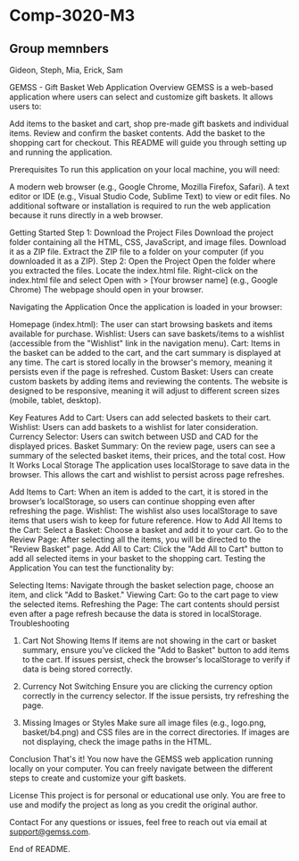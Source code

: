 # Comp-3020-M3

## Group memnbers

Gideon, Steph, Mia, Erick, Sam

GEMSS - Gift Basket Web Application
Overview
GEMSS is a web-based application where users can select and customize gift baskets. It allows users to:


Add items to the basket and cart, shop pre-made gift baskets and individual items.
Review and confirm the basket contents.
Add the basket to the shopping cart for checkout.
This README will guide you through setting up and running the application.

Prerequisites
To run this application on your local machine, you will need:

A modern web browser (e.g., Google Chrome, Mozilla Firefox, Safari).
A text editor or IDE (e.g., Visual Studio Code, Sublime Text) to view or edit files.
No additional software or installation is required to run the web application because it runs directly in a web browser.

Getting Started
Step 1: Download the Project Files
Download the project folder containing all the HTML, CSS, JavaScript, and image files. Download it as a ZIP file.
Extract the ZIP file to a folder on your computer (if you downloaded it as a ZIP).
Step 2: Open the Project
Open the folder where you extracted the files.
Locate the index.html file.
Right-click on the index.html file and select Open with > [Your browser name] (e.g., Google Chrome)
The webpage should open in your browser.

Navigating the Application
Once the application is loaded in your browser:

Homepage (index.html): The user can start browsing baskets and items available for purchase.
Wishlist: Users can save baskets/items to a wishlist (accessible from the "Wishlist" link in the navigation menu).
Cart: Items in the basket can be added to the cart, and the cart summary is displayed at any time. The cart is stored locally in the browser's memory, meaning it persists even if the page is refreshed.
Custom Basket: Users can create custom baskets by adding items and reviewing the contents.
The website is designed to be responsive, meaning it will adjust to different screen sizes (mobile, tablet, desktop).

Key Features
Add to Cart: Users can add selected baskets to their cart.
Wishlist: Users can add baskets to a wishlist for later consideration.
Currency Selector: Users can switch between USD and CAD for the displayed prices.
Basket Summary: On the review page, users can see a summary of the selected basket items, their prices, and the total cost.
How It Works
Local Storage
The application uses localStorage to save data in the browser. This allows the cart and wishlist to persist across page refreshes.

Add Items to Cart: When an item is added to the cart, it is stored in the browser’s localStorage, so users can continue shopping even after refreshing the page.
Wishlist: The wishlist also uses localStorage to save items that users wish to keep for future reference.
How to Add All Items to the Cart:
Select a Basket: Choose a basket and add it to your cart.
Go to the Review Page: After selecting all the items, you will be directed to the "Review Basket" page.
Add All to Cart: Click the "Add All to Cart" button to add all selected items in your basket to the shopping cart.
Testing the Application
You can test the functionality by:

Selecting Items: Navigate through the basket selection page, choose an item, and click "Add to Basket."
Viewing Cart: Go to the cart page to view the selected items.
Refreshing the Page: The cart contents should persist even after a page refresh because the data is stored in localStorage.
Troubleshooting
1. Cart Not Showing Items
If items are not showing in the cart or basket summary, ensure you’ve clicked the "Add to Basket" button to add items to the cart. If issues persist, check the browser's localStorage to verify if data is being stored correctly.

2. Currency Not Switching
Ensure you are clicking the currency option correctly in the currency selector. If the issue persists, try refreshing the page.

3. Missing Images or Styles
Make sure all image files (e.g., logo.png, basket/b4.png) and CSS files are in the correct directories. If images are not displaying, check the image paths in the HTML.

Conclusion
That's it! You now have the GEMSS web application running locally on your computer. You can freely navigate between the different steps to create and customize your gift baskets.

License
This project is for personal or educational use only. You are free to use and modify the project as long as you credit the original author.

Contact
For any questions or issues, feel free to reach out via email at support@gemss.com.

End of README.
